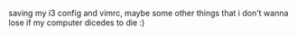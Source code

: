 saving my i3 config and vimrc, maybe some other things that i don't wanna lose if my computer dicedes to die :)
